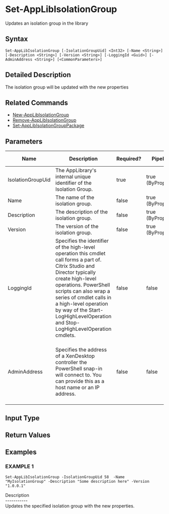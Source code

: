 ﻿# Set-AppLibIsolationGroup

   Updates an isolation group in the library

## Syntax
```
Set-AppLibIsolationGroup [-IsolationGroupUid] <Int32> [-Name <String>] [-Description <String>] [-Version <String>] [-LoggingId <Guid>] [-AdminAddress <String>] [<CommonParameters>]
```

## Detailed Description
   The isolation group will be updated with the new properties

## Related Commands
  * [New-AppLibIsolationGroup](New-AppLibIsolationGroup/)
  * [Remove-AppLibIsolationGroup](Remove-AppLibIsolationGroup/)
  * [Set-AppLibIsolationGroupPackage](Set-AppLibIsolationGroupPackage/)
## Parameters

| Name   | Description | Required? | Pipeline Input | Default Value |
| --- | --- | --- | --- | --- |
| IsolationGroupUid | The AppLibrary's internal unique identifier of the Isolation Group. | true | true (ByPropertyName) |  |
| Name | The name of the isolation group. | false | true (ByPropertyName) |  |
| Description | The description of the isolation group. | false | true (ByPropertyName) |  |
| Version | The version of the isolation group. | false | true (ByPropertyName) |  |
| LoggingId | Specifies the identifier of the high-level operation this cmdlet call forms a part of. Citrix Studio and Director typically create high-level operations. PowerShell scripts can also wrap a series of cmdlet calls in a high-level operation by way of the Start-LogHighLevelOperation and Stop-LogHighLevelOperation cmdlets. | false | false |  |
| AdminAddress | Specifies the address of a XenDesktop controller the PowerShell snap-in will connect to. You can provide this as a host name or an IP address. | false | false | Localhost. Once a value is provided by any cmdlet, this value becomes the default. |

## Input Type
### 
   
## Return Values
### 
   
## Examples

### EXAMPLE 1
```
Set-AppLibIsolationGroup -IsolationGroupUid 58  -Name "MyIsolationGroup" -Description "Some description here" -Version "1.0.0.1"
```
   Description<br>-----------<br>Updates the specified isolation group with the new properties.
